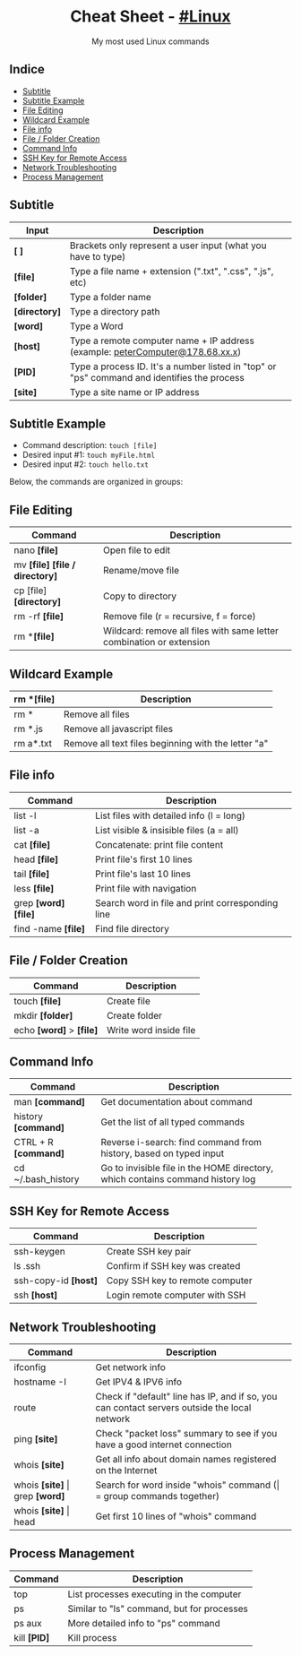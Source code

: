 <h1 align="center">
  Cheat Sheet - <a href="https://en.wikipedia.org/wiki/Linux" target="_blank"> #Linux </a>
</h1>
<p align="center">
  My most used Linux commands
<p/>

## Indice

<!-- START doctoc generated TOC please keep comment here to allow auto update -->
<!-- DON'T EDIT THIS SECTION, INSTEAD RE-RUN doctoc TO UPDATE -->


- [Subtitle](#subtitle)
- [Subtitle Example](#subtitle-example)
- [File Editing](#file-editing)
- [Wildcard Example](#wildcard-example)
- [File info](#file-info)
- [File / Folder Creation](#file--folder-creation)
- [Command Info](#command-info)
- [SSH Key for Remote Access](#ssh-key-for-remote-access)
- [Network Troubleshooting](#network-troubleshooting)
- [Process Management](#process-management)

<!-- END doctoc generated TOC please keep comment here to allow auto update -->

## Subtitle

Input             | Description
------------------|------------
**[ ]**           | Brackets only represent a user input (what you have to type)
**[file]**        | Type a file name + extension (".txt", ".css", ".js", etc)
**[folder]**      | Type a folder name
**[directory]**   | Type a directory path
**[word]**        | Type a Word
**[host]**        | Type a remote computer name + IP address (example: peterComputer@178.68.xx.x)
**[PID]**         | Type a process ID. It's a number listed in "top" or "ps" command and identifies the process
**[site]**        | Type a site name or IP address


## Subtitle Example 

* Command description: ```touch [file]```
* Desired input #1: ```touch myFile.html```
* Desired input #2: ```touch hello.txt```

Below, the commands are organized in groups:

## File Editing

Command                                 | Description 
----------------------------------------| -------------
nano **[file]**                         | Open file to edit
mv **[file]** **[file / directory]**    | Rename/move file
cp [file] **[directory]**               | Copy to directory
rm -rf **[file]**                       | Remove file (r = recursive, f = force)
rm ***[file]**                          | Wildcard: remove all files with same letter combination or extension 

## Wildcard Example

rm *[file]  | Description
------------|-------------
rm *        | Remove all files
rm *.js     | Remove all javascript files
rm a*.txt   | Remove all text files beginning with the letter "a"


## File info


Command                                 | Description 
----------------------------------------| -------------
list -l                                 | List files with detailed info (l = long)
list -a                                 | List visible & insisible files (a = all)
cat **[file]**                          | Concatenate: print file content
head **[file]**                         | Print file's first 10 lines 
tail **[file]**                         | Print file's last 10 lines
less **[file]**                         | Print file with navigation
grep **[word]** **[file]**              | Search word in file and print corresponding line
find -name **[file]**                   | Find file directory

## File / Folder Creation

Command                                 | Description 
----------------------------------------| -------------
touch **[file]**                        | Create file
mkdir **[folder]**                      | Create folder
echo **[word]** > **[file]**            | Write word inside file

## Command Info

Command                                 | Description 
----------------------------------------| -------------
man **[command]**                       | Get documentation about command
history **[command]**                   | Get the list of all typed commands
CTRL + R **[command]**                  | Reverse i-search: find command from history, based on typed input
cd ~/.bash_history                      | Go to invisible file in the HOME directory, which contains command history log

## SSH Key for Remote Access 

Command                                 | Description 
----------------------------------------| -------------
ssh-keygen                              | Create SSH key pair
ls .ssh                                 | Confirm if SSH key was created
ssh-copy-id **[host]**                  | Copy SSH key to remote computer
ssh **[host]**                          | Login remote computer with SSH

## Network Troubleshooting

Command                                 | Description 
----------------------------------------| -------------
ifconfig                                | Get network info
hostname -I                             | Get IPV4 & IPV6 info
route                                   | Check if "default" line has IP, and if so, you can contact servers outside the local network
ping **[site]**                         | Check "packet loss" summary to see if you have a good internet connection
whois **[site]**                        | Get all info about domain names registered on the Internet
whois **[site]** \| grep **[word]**     | Search for word inside "whois" command (\| = group commands together)
whois **[site]** \| head                | Get first 10 lines of "whois" command

## Process Management 

Command                                 | Description 
----------------------------------------| -------------
top                                     | List processes executing in the computer
ps                                      | Similar to "ls" command, but for processes
ps aux                                  | More detailed info to "ps" command
kill **[PID]**                          | Kill process
